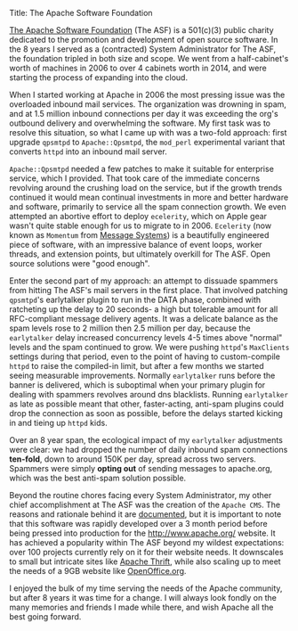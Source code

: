 Title: The Apache Software Foundation

[The Apache Software Foundation](http://www.apache.org/) (The ASF) is a 501(c)(3) public
charity dedicated to the promotion and development of open source software.  In the 8 years
I served as a (contracted) System Administrator for The ASF, the foundation tripled in both
size and scope.  We went from a half-cabinet's worth of machines in 2006 to over 4 cabinets
worth in 2014, and were starting the process of expanding into the cloud.

When I started working at Apache in 2006 the most pressing issue was the overloaded inbound
mail services.  The organization was drowning in spam, and at 1.5 million inbound connections
per day it was exceeding the org's outbound delivery and overwhelming the software.  My first
task was to resolve this situation, so what I came up with was a two-fold approach: first
upgrade `qpsmtpd` to `Apache::Qpsmtpd`, the `mod_perl` experimental variant that converts `httpd`
into an inbound mail server.

`Apache::Qpsmtpd` needed a few patches to make it suitable for enterprise service, which I
provided.  That took care of the immediate concerns revolving around the crushing load on
the service, but if the growth trends continued it would mean continual investments in more
and better hardware and software, primarily to service all the spam connection growth. We
even attempted an abortive effort to deploy `ecelerity`, which on Apple gear wasn't quite
stable enough for us to migrate to in 2006.  `Ecelerity` (now known as `Momentum` from
[Message Systems](http://www.messagesystems.com)) is a beautifully engineered piece of software,
with an impressive balance of event loops, worker threads, and extension points, but ultimately
overkill for The ASF.  Open source solutions were "good enough".

Enter the second part of my approach: an attempt to dissuade spammers from hitting The ASF's
mail servers in the first place.  That involved patching `qpsmtpd`'s earlytalker plugin to
run in the DATA phase, combined with ratcheting up the delay to 20 seconds- a high but
tolerable amount for all RFC-compliant message delivery agents.  It was a delicate balance
as the spam levels rose to 2 million then 2.5 million per day, because the `earlytalker` delay
increased concurrency levels 4-5 times above "normal" levels and the spam continued to grow.
We were pushing `httpd`'s `MaxClients` settings during that period, even to the point of having
to custom-compile `httpd` to raise the compiled-in limit, but after a few months we
started seeing measurable improvements.  Normally `earlytalker` runs before the banner is
delivered, which is suboptimal when your primary plugin for dealing with spammers revolves
around dns blacklists.  Running `earlytalker` as late as possible meant that other, 
faster-acting, anti-spam plugins could drop the connection as soon as possible, before the
delays started kicking in and tieing up `httpd` kids.

Over an 8 year span, the ecological impact of my `earlytalker` adjustments were clear: we had
dropped the number of daily inbound spam connections **ten-fold**, down to around 150K per
day, spread across two servers.  Spammers were simply **opting out** of sending messages to
apache.org, which was the best anti-spam solution possible.

Beyond the routine chores facing every System Administrator, my other chief accomplishment
at The ASF was the creation of the `Apache CMS`.  The reasons and rationale behind it are
[documented](http://www.apache.org/dev/cms), but it is important to note that this software
was rapidly developed over a 3 month period before being pressed into production for the
<http://www.apache.org/> website.  It has achieved a popularity within The ASF beyond my wildest
expectations: over 100 projects currently rely on it for their website needs.  It downscales
to small but intricate sites like [Apache Thrift](http://thrift.apache.org/), while also scaling
up to meet the needs of a 9GB website like [OpenOffice.org](http://www.openoffice.org/).

I enjoyed the bulk of my time serving the needs of the Apache community, but after 8 years
it was time for a change.  I will always look fondly on the many memories and friends I made
while there, and wish Apache all the best going forward.
